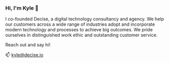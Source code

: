 ### Hi, I'm Kyle 👋

<!--
**kylepott/kylepott** is a ✨ _special_ ✨ repository because its `README.md` (this file) appears on your GitHub profile.

Here are some ideas to get you started:
-->

I co-founded Decise, a digital technology consultancy and agency. We help our customers across a wide range of industries adopt and incorporate modern technology and processes to achieve big outcomes. We pride ourselves in distinguished work ethic and outstanding customer service.

Reach out and say hi!

📫 kyle@decise.io
